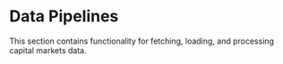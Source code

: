 # Data Pipelines
This section contains functionality for fetching, loading, and processing capital markets data.

